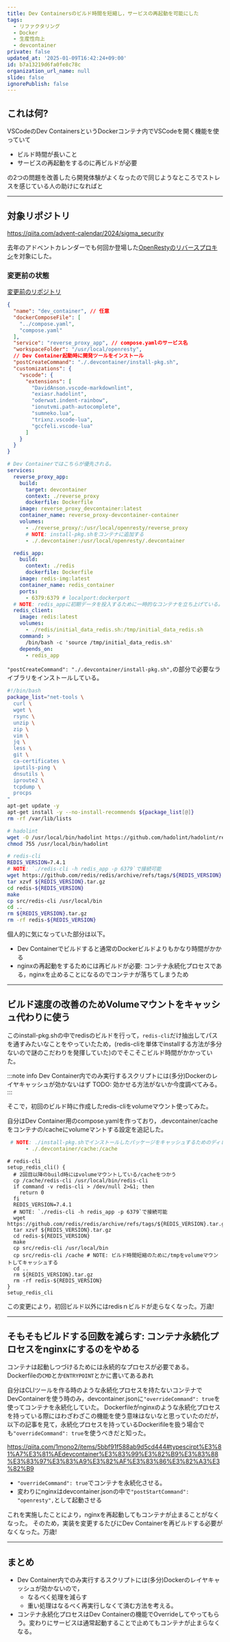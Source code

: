 ```yaml
---
title: Dev Containersのビルド時間を短縮し，サービスの再起動を可能にした
tags:
  - リファクタリング
  - Docker
  - 生産性向上
  - devcontainer
private: false
updated_at: '2025-01-09T16:42:24+09:00'
id: b7a13219d6fa0fe8c78c
organization_url_name: null
slide: false
ignorePublish: false
---
```

## これは何?

VSCodeのDev ContainersというDockerコンテナ内でVSCodeを開く機能を使っていて

- ビルド時間が長いこと
- サービスの再起動をするのに再ビルドが必要

の2つの問題を改善したら開発体験がよくなったので同じようなところでストレスを感じている人の助けになればと

---

## 対象リポジトリ

https://qiita.com/advent-calendar/2024/sigma_security

去年のアドベントカレンダーでも何回か登場した[OpenRestyのリバースプロキシ](https://github.com/RyosukeDTomita/GateKeeper)を対象にした。

### 変更前の状態

[変更前のリポジトリ](https://github.com/RyosukeDTomita/GateKeeper/tree/81a0ecc261b78e61bfd8f32e92cbc535fe50b0c9)

```devcontainer.json
{
  "name": "dev_container", // 任意
  "dockerComposeFile": [
    "../compose.yaml",
    "compose.yaml"
  ],
  "service": "reverse_proxy_app", // compose.yamlのサービス名
  "workspaceFolder": "/usr/local/openresty",
  // Dev Container起動時に開発ツールをインストール
  "postCreateCommand": "./.devcontainer/install-pkg.sh",
  "customizations": {
    "vscode": {
      "extensions": [
        "DavidAnson.vscode-markdownlint",
        "exiasr.hadolint",
        "oderwat.indent-rainbow",
        "ionutvmi.path-autocomplete",
        "sumneko.lua",
        "trixnz.vscode-lua",
        "gccfeli.vscode-lua"
      ]
    }
  }
}
```

```compose.yaml
# Dev Containerではこちらが優先される。
services:
  reverse_proxy_app:
    build:
      target: devcontainer
      context: ./reverse_proxy
      dockerfile: Dockerfile
    image: reverse_proxy_devcontainer:latest
    container_name: reverse_proxy-devcontainer-container
    volumes:
      - ./reverse_proxy/:/usr/local/openresty/reverse_proxy
      # NOTE: install-pkg.shをコンテナに追加する
      - ./.devcontainer:/usr/local/openresty/.devcontainer 

  redis_app:
    build:
      context: ./redis
      dockerfile: Dockerfile
    image: redis-img:latest
    container_name: redis_container
    ports:
      - 6379:6379 # localport:dockerport
  # NOTE: redis_appに初期データを投入するために一時的なコンテナを立ち上げている。
  redis_client:
    image: redis:latest
    volumes:
      - ./redis/initial_data_redis.sh:/tmp/initial_data_redis.sh
    command: >
      /bin/bash -c 'source /tmp/initial_data_redis.sh'
    depends_on:
      - redis_app
```

`"postCreateCommand": "./.devcontainer/install-pkg.sh",`の部分で必要なライブラリをインストールしている。

```install-pkg.sh
#!/bin/bash
package_list="net-tools \
  curl \
  wget \
  rsync \
  unzip \
  zip \
  vim \
  jq \
  less \
  git \
  ca-certificates \
  iputils-ping \
  dnsutils \
  iproute2 \
  tcpdump \
  procps
"
apt-get update -y
apt-get install -y --no-install-recommends ${package_list[@]}
rm -rf /var/lib/lists

# hadolint
wget -O /usr/local/bin/hadolint https://github.com/hadolint/hadolint/releases/download/v2.10.0/hadolint-Linux-x86_64
chmod 755 /usr/local/bin/hadolint

# redis-cli
REDIS_VERSION=7.4.1
# NOTE: `./redis-cli -h redis_app -p 6379`で接続可能
wget https://github.com/redis/redis/archive/refs/tags/${REDIS_VERSION}.tar.gz
tar xzvf ${REDIS_VERSION}.tar.gz
cd redis-${REDIS_VERSION}
make
cp src/redis-cli /usr/local/bin
cd ..
rm ${REDIS_VERSION}.tar.gz
rm -rf redis-${REDIS_VERSION}
```

個人的に気になっていた部分は以下。

- Dev Containerでビルドすると通常のDockerビルドよりもかなり時間がかかる
- nginxの再起動をするためには再ビルドが必要: コンテナ永続化プロセスである，nginxを止めることになるのでコンテナが落ちてしまうため

---

## ビルド速度の改善のためVolumeマウントをキャッシュ代わりに使う

このinstall-pkg.shの中でredisのビルドを行って，`redis-cli`だけ抽出してパスを通すみたいなことをやっていたため，(redis-cliを単体でinstallする方法が多分ないので謎のこだわりを発揮していた)のでそこそこビルド時間がかかっていた。

:::note info
Dev Container内でのみ実行するスクリプトには(多分)Dockerのレイヤキャッシュが効かないはず
TODO: 効かせる方法がないか今度調べてみる。
:::

そこで，初回のビルド時に作成したredis-cliをvolumeマウント使ってみた。

自分はDev Container用のcompose.yamlを作っており，.devcontainer/cacheをコンテナの/cacheにvolumeマントする設定を追記した。

```compose.yaml
 # NOTE: ./install-pkg.shでインストールしたパッケージをキャッシュするためのディレクトリ
      - ./.devcontainer/cache:/cache 

```

```install-pkg.sh変更部分
# redis-cli
setup_redis_cli() {
  # 2回目以降のbuild時にはvolumeマウントしている/cacheをつかう
  cp /cache/redis-cli /usr/local/bin/redis-cli
  if command -v redis-cli > /dev/null 2>&1; then
    return 0
  fi
  REDIS_VERSION=7.4.1
  # NOTE: `./redis-cli -h redis_app -p 6379`で接続可能
  wget https://github.com/redis/redis/archive/refs/tags/${REDIS_VERSION}.tar.gz
  tar xzvf ${REDIS_VERSION}.tar.gz
  cd redis-${REDIS_VERSION}
  make
  cp src/redis-cli /usr/local/bin
  cp src/redis-cli /cache # NOTE: ビルド時間短縮のために/tmpをvolumeマウントしてキャッシュする
  cd ..
  rm ${REDIS_VERSION}.tar.gz
  rm -rf redis-${REDIS_VERSION}
}
setup_redis_cli
```

この変更により，初回ビルド以外にはredisｎビルドが走らなくなった。万歳!

---

## そもそもビルドする回数を減らす: コンテナ永続化プロセスをnginxにするのをやめる

コンテナは起動しつづけるためには永続的なプロセスが必要である。
Dockerfileの`CMD`とか`ENTRYPOINT`とかに書いてあるあれ

自分はCLIツールを作る時のような永続化プロセスを持たないコンテナでDevContainerを使う時のみ，devcontainer.jsonに`"overrideCommand": true`を使ってコンテナを永続化していた。
Dockerfileがnginxのような永続化プロセスを持っている際にはわざわざこの機能を使う意味はないなと思っていたのだが，以下の記事を見て，永続化プロセスを持っているDockerifileを扱う場合でも`"overrideCommand": true`を使うべきだと知った。

https://qiita.com/1mono2/items/5bbf91f588ab9d5cd444#typescirpt%E3%81%A7%E3%81%AEdevcontainer%E3%83%99%E3%82%B9%E3%83%88%E3%83%97%E3%83%A9%E3%82%AF%E3%83%86%E3%82%A3%E3%82%B9

- `"overrideCommand": true`でコンテナを永続化させる。
- 変わりにnginxはdevcontainer.jsonの中で`"postStartCommand": "openresty",`として起動させる

これを実施したことにより，nginxを再起動してもコンテナが止まることがなくなった。
そのため，実装を変更するたびにDev Containerを再ビルドする必要がなくなった。万歳!

---

## まとめ

- Dev Container内でのみ実行するスクリプトには(多分)Dockerのレイヤキャッシュが効かないので，
    - なるべく処理を減らす
    - 重い処理はなるべく再実行しなくて済む方法を考える。
- コンテナ永続化プロセスはDev Containerの機能でOverrideしてやってもらう。変わりにサービスは通常起動することで止めてもコンテナが止まらなくなる。
